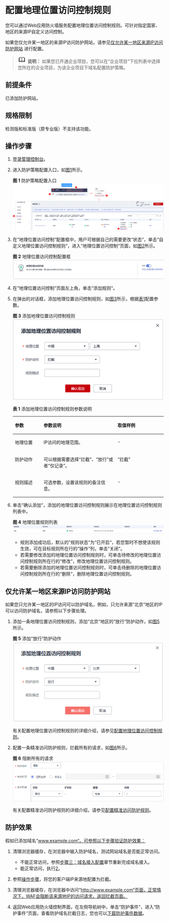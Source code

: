 # 配置地理位置访问控制规则<a name="waf_01_0013"></a>

您可以通过Web应用防火墙服务配置地理位置访问控制规则。可针对指定国家、地区的来源IP自定义访问控制。

如果您仅允许某一地区的来源IP访问防护网站，请参见[仅允许某一地区来源IP访问防护网站](#section199411058152915)  进行配置。

>![](public_sys-resources/icon-note.gif) **说明：** 
>如果您已开通企业项目，您可以在“企业项目“下拉列表中选择您所在的企业项目，为该企业项目下域名配置防护策略。

## 前提条件<a name="section5903171661012"></a>

已添加防护网站。

## 规格限制<a name="section416442473110"></a>

检测版和标准版（原专业版）不支持该功能。

## 操作步骤<a name="section61533550183130"></a>

1.  [登录管理控制台](https://console.huaweicloud.com/?locale=zh-cn)。
2.  进入防护策略配置入口，如[图1](#waf_01_0008_fig089771664710)所示。

    **图 1**  防护策略配置入口<a name="waf_01_0008_fig089771664710"></a>  
    ![](figures/防护策略配置入口.png "防护策略配置入口")

3.  在“地理位置访问控制“配置框中，用户可根据自己的需要更改“状态“，单击“自定义地理位置访问控制规则“，进入“地理位置访问控制“页面，如[图2](#fig1841026151810)所示。

    **图 2**  地理位置访问控制配置框<a name="fig1841026151810"></a>  
    ![](figures/地理位置访问控制配置框.png "地理位置访问控制配置框")

4.  在“地理位置访问控制“页面左上角，单击“添加规则“。
5.  在弹出的对话框，添加地理位置访问控制规则，如[图3](#fig49385421125519)所示，根据[表1](#table4696626918715)配置参数。

    **图 3**  添加地理位置访问控制规则<a name="fig49385421125519"></a>  
    ![](figures/添加地理位置访问控制规则.png "添加地理位置访问控制规则")

    **表 1**  添加地理位置访问控制规则参数说明

    <a name="table4696626918715"></a>
    <table><thead align="left"><tr id="row151760118715"><th class="cellrowborder" valign="top" width="19%" id="mcps1.2.4.1.1"><p id="p3258956818715"><a name="p3258956818715"></a><a name="p3258956818715"></a>参数</p>
    </th>
    <th class="cellrowborder" valign="top" width="49%" id="mcps1.2.4.1.2"><p id="p2250934518715"><a name="p2250934518715"></a><a name="p2250934518715"></a>参数说明</p>
    </th>
    <th class="cellrowborder" valign="top" width="32%" id="mcps1.2.4.1.3"><p id="p2986065181135"><a name="p2986065181135"></a><a name="p2986065181135"></a>取值样例</p>
    </th>
    </tr>
    </thead>
    <tbody><tr id="row125751318715"><td class="cellrowborder" valign="top" width="19%" headers="mcps1.2.4.1.1 "><p id="p3474973518715"><a name="p3474973518715"></a><a name="p3474973518715"></a>地理位置</p>
    </td>
    <td class="cellrowborder" valign="top" width="49%" headers="mcps1.2.4.1.2 "><p id="p6326519018715"><a name="p6326519018715"></a><a name="p6326519018715"></a>IP访问的地理范围。</p>
    </td>
    <td class="cellrowborder" valign="top" width="32%" headers="mcps1.2.4.1.3 "><p id="p13369312123516"><a name="p13369312123516"></a><a name="p13369312123516"></a>-</p>
    </td>
    </tr>
    <tr id="row3251580618715"><td class="cellrowborder" valign="top" width="19%" headers="mcps1.2.4.1.1 "><p id="p1653459218715"><a name="p1653459218715"></a><a name="p1653459218715"></a>防护动作</p>
    </td>
    <td class="cellrowborder" valign="top" width="49%" headers="mcps1.2.4.1.2 "><p id="p6423359118715"><a name="p6423359118715"></a><a name="p6423359118715"></a>可以根据需要选择<span class="parmvalue" id="parmvalue14665755193211"><a name="parmvalue14665755193211"></a><a name="parmvalue14665755193211"></a>“拦截”</span>、<span class="parmvalue" id="parmvalue1929415003319"><a name="parmvalue1929415003319"></a><a name="parmvalue1929415003319"></a>“放行”</span>或者<span class="parmvalue" id="parmvalue1890426273"><a name="parmvalue1890426273"></a><a name="parmvalue1890426273"></a>“仅记录”</span>。</p>
    </td>
    <td class="cellrowborder" valign="top" width="32%" headers="mcps1.2.4.1.3 "><p id="p158397623313"><a name="p158397623313"></a><a name="p158397623313"></a><span class="parmvalue" id="parmvalue1936613041112"><a name="parmvalue1936613041112"></a><a name="parmvalue1936613041112"></a>“拦截”</span></p>
    </td>
    </tr>
    <tr id="row1389601714612"><td class="cellrowborder" valign="top" width="19%" headers="mcps1.2.4.1.1 "><p id="p189601724617"><a name="p189601724617"></a><a name="p189601724617"></a>规则描述</p>
    </td>
    <td class="cellrowborder" valign="top" width="49%" headers="mcps1.2.4.1.2 "><p id="p9897151764619"><a name="p9897151764619"></a><a name="p9897151764619"></a>可选参数，设置该规则的备注信息。</p>
    </td>
    <td class="cellrowborder" valign="top" width="32%" headers="mcps1.2.4.1.3 "><p id="p13897717114620"><a name="p13897717114620"></a><a name="p13897717114620"></a>-</p>
    </td>
    </tr>
    </tbody>
    </table>

6.  单击“确认添加“，添加的地理位置访问控制规则展示在地理位置访问控制规则列表中。

    **图 4**  地理位置规则列表<a name="fig1770291816123"></a>  
    ![](figures/地理位置规则列表.png "地理位置规则列表")

    -   规则添加成功后，默认的“规则状态“为“已开启“，若您暂时不想使该规则生效，可在目标规则所在行的“操作“列，单击“关闭“。
    -   若需要修改添加的地理位置访问控制规则时，可单击待修改的地理位置访问控制规则所在行的“修改“，修改地理位置访问控制规则。
    -   若需要删除添加的地理位置访问控制规则时，可单击待删除的地理位置访问控制规则所在行的“删除“，删除地理位置访问控制规则。


## 仅允许某一地区来源IP访问防护网站<a name="section199411058152915"></a>

如果您只允许某一地区的IP访问可以防护域名，例如，只允许来源“北京“地区的IP可以访问防护域名，请参照以下步骤处理。

1.  添加一条地理位置访问控制规则，添加“北京“地区的“放行“防护动作，如[图5](#zh-cn_topic_0239268170_fig21661829184)所示。

    **图 5**  添加“放行“防护动作<a name="zh-cn_topic_0239268170_fig21661829184"></a>  
    ![](figures/添加放行防护动作.png "添加放行防护动作")

    有关配置地理位置访问控制规则的详细介绍，请参见[配置地理位置访问控制规则](https://support.huaweicloud.com/usermanual-waf/waf_01_0013.html)。

2.  配置一条精准访问防护规则，拦截所有的请求，如[图6](#zh-cn_topic_0239268170_fig530751016165)所示。

    **图 6**  阻断所有的请求<a name="zh-cn_topic_0239268170_fig530751016165"></a>  
    ![](figures/阻断所有的请求-3.png "阻断所有的请求-3")

    有关配置精准访问防护规则的详细介绍，请参见[配置精准访问防护规则](https://support.huaweicloud.com/usermanual-waf/waf_01_0010.html)。


## 防护效果<a name="section95221817195212"></a>

假如已添加域名“www.example.com“。可参照以下步骤验证防护效果：

1.  清理浏览器缓存，在浏览器中输入防护域名，测试网站域名是否能正常访问。
    -   不能正常访问，参照[步骤三：域名接入配置](步骤三-域名接入配置.md)章节重新完成域名接入。
    -   能正常访问，执行[2](#li885731953512)。

2.  <a name="li885731953512"></a>参照[操作步骤](#section61533550183130)，将您的客户端IP来源地配置为拦截。
3.  清理浏览器缓存，在浏览器中访问“http://www.example.com“页面，正常情况下，WAF会阻断该来源地IP的访问请求，返回拦截页面。
4.  返回Web应用防火墙控制界面，在左侧导航树中，单击“防护事件“，进入“防护事件“页面，查看防护域名拦截日志，您也可以[下载防护事件数据](下载防护事件数据.md)。

